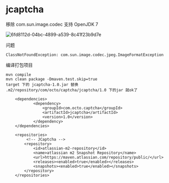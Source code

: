 # jcaptcha
移除  com.sun.image.codec 支持 OpenJDK 7


![6fd8112d-04bc-4899-a539-8c41f23b9d7e](https://cloud.githubusercontent.com/assets/4953205/9323015/1d131274-45ae-11e5-9747-99ae0a8efe09.png)

问题
```
ClassNotFoundException: com.sun.image.codec.jpeg.ImageFormatException
```

编译打包项目
```
mvn compile
mvn clean package -Dmaven.test.skip=true
target 下的 jcaptcha-1.0.jar 替换 .m2/repository/com/octo/captcha/jcaptcha/1.0 下的jar 就ok了
```

```
	<dependencies>
			<dependency>
				<groupId>com.octo.captcha</groupId>
				<artifactId>jcaptcha</artifactId>
				<version>1.0</version>
			</dependency>
	</dependencies>
	
	<repositories>
		 <!-- JCaptcha -->
		<repository>
            <id>atlassian-m2-repository</id>
            <name>atlassian m2 Snapshot Repository</name>
            <url>https://maven.atlassian.com/repository/public/</url>
            <releases><enabled>true</enabled></releases>
            <snapshots><enabled>true</enabled></snapshots>
        </repository>
	</repositories>
```
